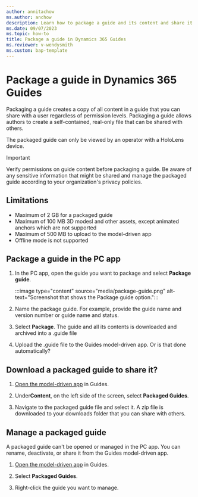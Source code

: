 ```yaml
---
author: annitachow
ms.author: anchow
description: Learn how to package a guide and its content and share it with others in Dynamics 365 Guides. 
ms.date: 09/07/2023
ms.topic: how-to
title: Package a guide in Dynamics 365 Guides
ms.reviewer: v-wendysmith
ms.custom: bap-template
---
```


# Package a guide in Dynamics 365 Guides

Packaging a guide creates a copy of all content in a guide that you can share with a user regardless of permission levels. Packaging a guide allows authors to create a self-contained, real-only file that can be shared with others.

<!--- Add benefits --->

The packaged guide can only be viewed by an operator with a HoloLens device.

> [!IMPORTANT]
> Verify permissions on guide content before packaging a guide. Be aware of any sensitive information that might be shared and manage the packaged guide according to your organization's privacy policies.

## Limitations

- Maximum of 2 GB for a packaged guide
- Maximum of 100 MB 3D modesl and other assets, except animated anchors which are not supported
- Maximum of 500 MB to upload to the model-driven app
- Offline mode is not supported

## Package a guide in the PC app

1. In the PC app, open the guide you want to package and select **Package guide**.

   :::image type="content" source="media/package-guide.png" alt-text="Screenshot that shows the Package guide option.":::

1. Name the package guide. For example, provide the guide name and version number or guide name and status.

1. Select **Package**. The guide and all its contents is downloaded and archived into a .guide file

1. Upload the .guide file to the Guides model-driven app. Or is that done automatically?

## Download a packaged guide to share it?

1. [Open the model-driven app](open-model-driven-app.md) in Guides.

1. Under**Content**, on the left side of the screen, select **Packaged Guides**.

1. Navigate to the packaged guide file and select it. A zip file is downloaded to your downloads folder that you can share with others.

## Manage a packaged guide

A packaged guide can't be opened or managed in the PC app. You can rename, deactivate, or share it from the Guides model-driven app.

1. [Open the model-driven app](open-model-driven-app.md) in Guides.

1. Select **Packaged Guides**.

1. Right-click the guide you want to manage.
